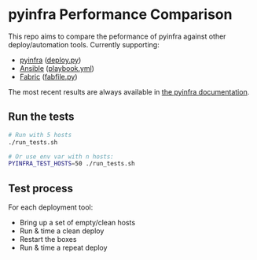# pyinfra Performance Comparison

This repo aims to compare the peformance of pyinfra against other deploy/automation tools. Currently supporting:

+ [pyinfra](https://github.com/Fizzadar/pyinfra) ([deploy.py](./deploy/deploy.py))
+ [Ansible](https://github.com/ansible/ansible) ([playbook.yml](./playbook/playbook.yml))
+ [Fabric](https://github.com/fabric/fabric) ([fabfile.py](./fabric/fabfile.py))

The most recent results are always available in [the pyinfra documentation](https://pyinfra.readthedocs.org).


## Run the tests

```sh
# Run with 5 hosts
./run_tests.sh

# Or use env var with n hosts:
PYINFRA_TEST_HOSTS=50 ./run_tests.sh
```


## Test process

For each deployment tool:

+ Bring up a set of empty/clean hosts
+ Run & time a clean deploy
+ Restart the boxes
+ Run & time a repeat deploy
